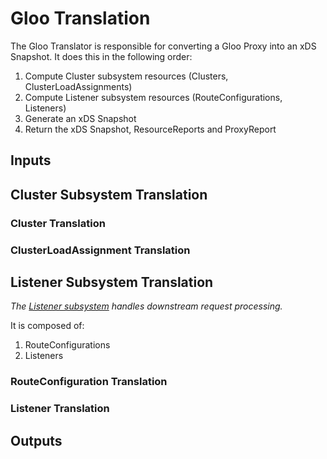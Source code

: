 # Gloo Translation

The Gloo Translator is responsible for converting a Gloo Proxy into an xDS Snapshot. It does this in the following order:

1. Compute Cluster subsystem resources (Clusters, ClusterLoadAssignments)
1. Compute Listener subsystem resources (RouteConfigurations, Listeners)
1. Generate an xDS Snapshot
1. Return the xDS Snapshot, ResourceReports and ProxyReport

## Inputs

## Cluster Subsystem Translation

### Cluster Translation

### ClusterLoadAssignment Translation

## Listener Subsystem Translation

*The [Listener subsystem](https://www.envoyproxy.io/docs/envoy/latest/intro/life_of_a_request.html?#high-level-architecture) handles downstream request processing.*

It is composed of:
1. RouteConfigurations
2. Listeners

### RouteConfiguration Translation



### Listener Translation


## Outputs